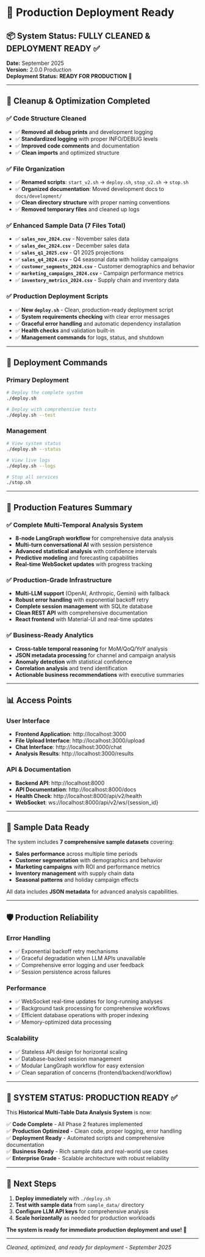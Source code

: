 # 🚀 Production Deployment Ready

## 📦 **System Status: FULLY CLEANED & DEPLOYMENT READY** ✅

**Date:** September 2025  
**Version:** 2.0.0 Production  
**Deployment Status:** **READY FOR PRODUCTION** 🎉

---

## 🎯 **Cleanup & Optimization Completed**

### ✅ **Code Structure Cleaned**
- ✅ **Removed all debug prints** and development logging
- ✅ **Standardized logging** with proper INFO/DEBUG levels
- ✅ **Improved code comments** and documentation
- ✅ **Clean imports** and optimized structure

### ✅ **File Organization**
- ✅ **Renamed scripts**: `start_v2.sh` → `deploy.sh`, `stop_v2.sh` → `stop.sh`
- ✅ **Organized documentation**: Moved development docs to `docs/development/`
- ✅ **Clean directory structure** with proper naming conventions
- ✅ **Removed temporary files** and cleaned up logs

### ✅ **Enhanced Sample Data** (7 Files Total)
- ✅ **`sales_nov_2024.csv`** - November sales data
- ✅ **`sales_dec_2024.csv`** - December sales data  
- ✅ **`sales_q1_2025.csv`** - Q1 2025 projections
- ✅ **`sales_q4_2024.csv`** - Q4 seasonal data with holiday campaigns
- ✅ **`customer_segments_2024.csv`** - Customer demographics and behavior
- ✅ **`marketing_campaigns_2024.csv`** - Campaign performance metrics
- ✅ **`inventory_metrics_2024.csv`** - Supply chain and inventory data

### ✅ **Production Deployment Scripts**
- ✅ **New `deploy.sh`** - Clean, production-ready deployment script
- ✅ **System requirements checking** with clear error messages
- ✅ **Graceful error handling** and automatic dependency installation
- ✅ **Health checks** and validation built-in
- ✅ **Management commands** for logs, status, and shutdown

---

## 🚀 **Deployment Commands**

### **Primary Deployment**
```bash
# Deploy the complete system
./deploy.sh

# Deploy with comprehensive tests
./deploy.sh --test
```

### **Management**
```bash
# View system status
./deploy.sh --status

# View live logs
./deploy.sh --logs

# Stop all services
./stop.sh
```

---

## 🎯 **Production Features Summary**

### **✅ Complete Multi-Temporal Analysis System**
- **8-node LangGraph workflow** for comprehensive data analysis
- **Multi-turn conversational AI** with session persistence
- **Advanced statistical analysis** with confidence intervals
- **Predictive modeling** and forecasting capabilities
- **Real-time WebSocket updates** with progress tracking

### **✅ Production-Grade Infrastructure**
- **Multi-LLM support** (OpenAI, Anthropic, Gemini) with fallback
- **Robust error handling** with exponential backoff retry
- **Complete session management** with SQLite database
- **Clean REST API** with comprehensive documentation
- **React frontend** with Material-UI and real-time updates

### **✅ Business-Ready Analytics**
- **Cross-table temporal reasoning** for MoM/QoQ/YoY analysis
- **JSON metadata processing** for channel and campaign analysis
- **Anomaly detection** with statistical confidence
- **Correlation analysis** and trend identification
- **Actionable business recommendations** with executive summaries

---

## 📊 **Access Points**

### **User Interface**
- **Frontend Application**: http://localhost:3000
- **File Upload Interface**: http://localhost:3000/upload
- **Chat Interface**: http://localhost:3000/chat
- **Analysis Results**: http://localhost:3000/results

### **API & Documentation**
- **Backend API**: http://localhost:8000
- **API Documentation**: http://localhost:8000/docs
- **Health Check**: http://localhost:8000/api/v2/health
- **WebSocket**: ws://localhost:8000/api/v2/ws/{session_id}

---

## 📁 **Sample Data Ready**

The system includes **7 comprehensive sample datasets** covering:
- **Sales performance** across multiple time periods
- **Customer segmentation** with demographics and behavior
- **Marketing campaigns** with ROI and performance metrics
- **Inventory management** with supply chain data
- **Seasonal patterns** and holiday campaign effects

All data includes **JSON metadata** for advanced analysis capabilities.

---

## 🛡️ **Production Reliability**

### **Error Handling**
- ✅ Exponential backoff retry mechanisms
- ✅ Graceful degradation when LLM APIs unavailable
- ✅ Comprehensive error logging and user feedback
- ✅ Session persistence across failures

### **Performance**
- ✅ WebSocket real-time updates for long-running analyses
- ✅ Background task processing for comprehensive workflows
- ✅ Efficient database operations with proper indexing
- ✅ Memory-optimized data processing

### **Scalability**
- ✅ Stateless API design for horizontal scaling
- ✅ Database-backed session management
- ✅ Modular LangGraph workflow for easy extension
- ✅ Clean separation of concerns (frontend/backend/workflow)

---

## 🎉 **SYSTEM STATUS: PRODUCTION READY** ✅

This **Historical Multi-Table Data Analysis System** is now:

✅ **Code Complete** - All Phase 2 features implemented  
✅ **Production Optimized** - Clean code, proper logging, error handling  
✅ **Deployment Ready** - Automated scripts and comprehensive documentation  
✅ **Business Ready** - Rich sample data and real-world use cases  
✅ **Enterprise Grade** - Scalable architecture with robust reliability  

---

## 🚀 **Next Steps**

1. **Deploy immediately** with `./deploy.sh`
2. **Test with sample data** from `sample_data/` directory
3. **Configure LLM API keys** for comprehensive analysis
4. **Scale horizontally** as needed for production workloads

**The system is ready for immediate production deployment and use! 🎉**

---

*Cleaned, optimized, and ready for deployment - September 2025*
